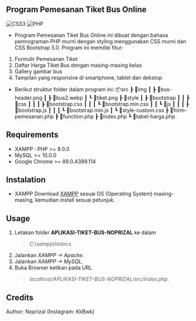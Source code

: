 ## Program Pemesanan Tiket Bus Online

<img alt="CSS3" src="https://img.shields.io/badge/css3%20-%231572B6.svg?&style=for-the-badge&logo=css3&logoColor=white"/>
<img alt="PHP" src="https://img.shields.io/badge/php-%23777BB4.svg?&style=for-the-badge&logo=php&logoColor=white"/>

- Program Pemesanan Tiket Bus Online ini dibuat dengan bahasa pemrograman PHP murni dengan styling menggunakan CSS murni dan CSS Bootstrap 5.0. Program ini memiliki fitur:

1. Formulir Pemesanan Tiket
2. Daftar Harga Tiket Bus dengan masing-masing kelas
3. Gallery gambar bus
4. Tampilan yang responsive di smartphone, tablet dan dekstop

- Berikut struktur folder dalam program ini:
  📦src
  ┣ 📂img
  ┃ ┣ 📜bus-header.png
  ┃ ┣ 📜bus2.webp
  ┃ ┗ 📜tiket.png
  ┣ 📂style
  ┃ ┣ 📂bootstrap
  ┃ ┃ ┣ 📂css
  ┃ ┃ ┃ ┣ 📜bootstrap.css
  ┃ ┃ ┃ ┗ 📜bootstrap.min.css
  ┃ ┃ ┗ 📂js
  ┃ ┃ ┃ ┣ 📜bootstrap.js
  ┃ ┃ ┃ ┗ 📜bootstrap.min.js
  ┃ ┗ 📜style-custom.css
  ┣ 📜form-pemesanan.php
  ┣ 📜function.php
  ┣ 📜index.php
  ┗ 📜tabel-harga.php

## Requirements

- XAMPP : PHP >= 8.0.0
- MySQL >= 10.0.0
- Google Chrome >= 89.0.4389.114

## Instalation

- XAMPP
  Download [XAMPP](https://www.apachefriends.org/download.html) sesuai OS (Operating System) masing-masing, kemudian install sesuai petunjuk.

## Usage

1. Letakan folder **APLIKASI-TIKET-BUS-NOPRIZAL** ke dalam
   > _C:\xampp\htdocs_.
2. Jalankan _XAMPP -> Apache_.
3. Jalankan _XAMPP -> MySQL_.
4. Buka Browser ketikan pada URL
   > _localhost/APLIKASI-TIKET-BUS-NOPRIZAL/src/index.php_.

## Credits

Author: Noprizal (Instagram: KkBwk)
